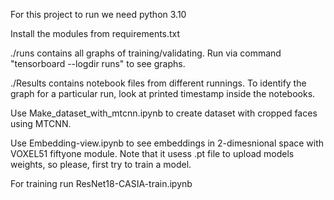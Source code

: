 For this project to run we need python 3.10

Install the modules from requirements.txt

./runs contains all graphs of training/validating. Run via command "tensorboard --logdir runs" to see graphs.

./Results contains notebook files from different runnings. To identify the graph for a particular run, look at printed timestamp inside the notebooks.

Use Make_dataset_with_mtcnn.ipynb to create dataset with cropped faces using MTCNN.

Use Embedding-view.ipynb to see embeddings in 2-dimesnional space with VOXEL51 fiftyone module. Note that it usess .pt file to upload models weights, so please, first try to train a model.

For training run ResNet18-CASIA-train.ipynb
